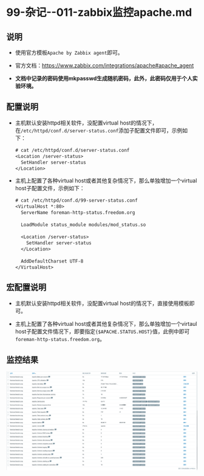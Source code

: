 # 99-杂记--011-zabbix监控apache.md


## 说明
- 使用官方模板`Apache by Zabbix agent`即可。

- 官方文档：https://www.zabbix.com/integrations/apache#apache_agent

- **文档中记录的密码使用mkpasswd生成随机密码，此外，此密码仅用于个人实验环境。**


## 配置说明
- 主机默认安装httpd相关软件，没配置virtual host的情况下，在`/etc/httpd/conf.d/server-status.conf`添加子配置文件即可，示例如下：
  ```shell
  # cat /etc/httpd/conf.d/server-status.conf
  <Location /server-status>
    SetHandler server-status
  </Location>
  ```

- 主机上配置了各种virtual host或者其他复杂情况下，那么单独增加一个virtual host子配置文件，示例如下：
  ```shell
  # cat /etc/httpd/conf.d/99-server-status.conf 
  <VirtualHost *:80>
    ServerName foreman-http-status.freedom.org
  
    LoadModule status_module modules/mod_status.so
  
    <Location /server-status>
      SetHandler server-status
    </Location>
  
    AddDefaultCharset UTF-8
  </VirtualHost>
  ```


## 宏配置说明
- 主机默认安装httpd相关软件，没配置virtual host的情况下，直接使用模板即可。

- 主机上配置了各种virtual host或者其他复杂情况下，那么单独增加一个virtaul host子配置文件情况下，即要指定`{$APACHE.STATUS.HOST}`值，此例中即可`foreman-http-status.freedom.org`。


## 监控结果
![zabbix-6.0-lts--apache监控数据.png](./images/zabbix-6.0-lts--apache监控数据.png)